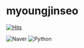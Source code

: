 # myoungjinseo


[![Hits](https://hits.seeyoufarm.com/api/count/incr/badge.svg?url=https%3A%2F%2Fgithub.com%2Fmyoungjinseo&count_bg=%2379C83D&title_bg=%23555555&icon=&icon_color=%23E7E7E7&title=hits&edge_flat=false)](https://hits.seeyoufarm.com)



<img alt="Naver" src ="https://img.shields.io/badge/naver-white.svg?&style=for-the-badge&logo=#03C75A&logoColor=#04cf5c"/>


<img alt="Python" src ="https://img.shields.io/badge/Python-3776AB.svg?&style=for-the-badge&logo=Python&logoColor=white"/>
